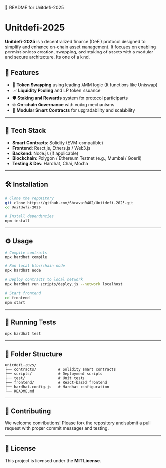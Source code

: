  📘 README for Unitdefi-2025

# Unitdefi-2025

**Unitdefi-2025** is a decentralized finance (DeFi) protocol designed to simplify and enhance on-chain asset management. It focuses on enabling permissionless creation, swapping, and staking of assets with a modular and secure architecture. Its one of a kind.


## 🚀 Features

* 🔄 **Token Swapping** using leading AMM logic (It functions like Uniswap)
* 📈 **Liquidity Pooling** and LP token issuance
* 🛡 **Staking and Rewards** system for protocol participants
* 🌐 **On-chain Governance** with voting mechanisms
* 🧩 **Modular Smart Contracts** for upgradability and scalability

---

## 🧰 Tech Stack

* **Smart Contracts**: Solidity (EVM-compatible)
* **Frontend**: React.js, Ethers.js / Web3.js
* **Backend**: Node.js (if applicable)
* **Blockchain**: Polygon / Ethereum Testnet (e.g., Mumbai / Goerli)
* **Testing & Dev**: Hardhat, Chai, Mocha

---

## 🛠️ Installation

```bash
# Clone the repository
git clone https://github.com/Shravan0402/Unitdefi-2025.git
cd Unitdefi-2025

# Install dependencies
npm install
```

---

## ⚙️ Usage

```bash
# Compile contracts
npx hardhat compile

# Run local blockchain node
npx hardhat node

# Deploy contracts to local network
npx hardhat run scripts/deploy.js --network localhost

# Start frontend
cd frontend
npm start
```

---

## 🧪 Running Tests

```bash
npx hardhat test
```

---

## 📁 Folder Structure

```
Unitdefi-2025/
├── contracts/          # Solidity smart contracts
├── scripts/            # Deployment scripts
├── test/               # Unit tests
├── frontend/           # React-based frontend
├── hardhat.config.js   # Hardhat configuration
└── README.md
```

---

## 🤝 Contributing

We welcome contributions! Please fork the repository and submit a pull request with proper commit messages and testing.

---

## 📜 License

This project is licensed under the **MIT License**.


